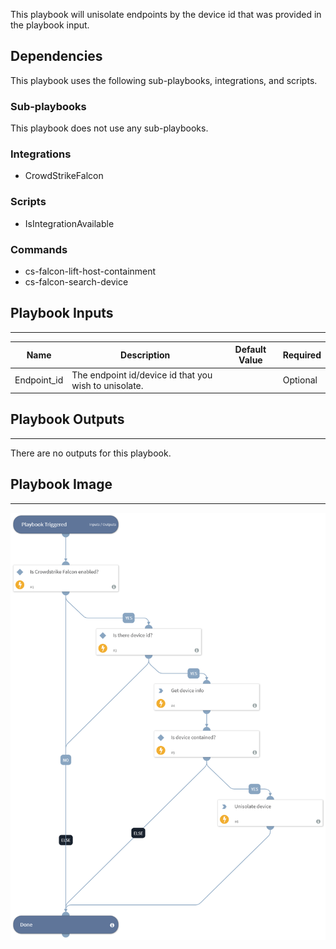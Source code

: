 This playbook will unisolate endpoints by the device id that was provided in the playbook input.

## Dependencies
This playbook uses the following sub-playbooks, integrations, and scripts.

### Sub-playbooks
This playbook does not use any sub-playbooks.

### Integrations
* CrowdStrikeFalcon

### Scripts
* IsIntegrationAvailable

### Commands
* cs-falcon-lift-host-containment
* cs-falcon-search-device

## Playbook Inputs
---

| **Name** | **Description** | **Default Value** | **Required** |
| --- | --- | --- | --- |
| Endpoint_id | The endpoint id/device id that you wish to unisolate.  |  | Optional |

## Playbook Outputs
---
There are no outputs for this playbook.

## Playbook Image
---
![Crowdstrike Falcon - Unisolate Endpoint](https://raw.githubusercontent.com/demisto/content/44ad983ed305797eb04c7c22e0928892ebb61380/Packs/CrowdStrikeFalcon/doc_files/Crowdstrike_Falcon_-_Unisolate_Endpoint.png)